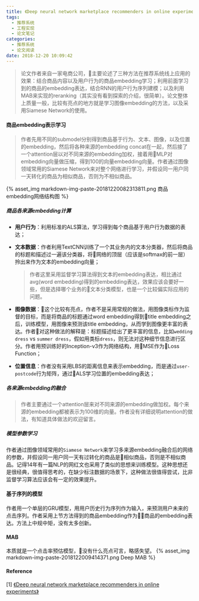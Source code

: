 ```yaml
---
title: 《Deep neural network marketplace recommenders in online experiments》阅读笔记
tags:
  - 推荐系统
  - 工程实现
  - 论文笔记
categories:
  - 推荐系统
  - 论文阅读
date: 2018-12-20 10:09:42
---
```



> 论文作者来自一家电商公司，主要论述了三种方法在推荐系统线上应用的效果：结合商品内容以及用户行为的商品embedding学习；利用前面学习到的商品的embedding表达，结合RNN的用户行为序列建模；以及利用MAB来实现的reranking（其实没有看到探索的介绍，很简单）。论文整体上质量一般，比较有亮点的地方就是学习图像embedding的方法，以及采用Siamese Network的使用。

#### 商品embedding表示学习
> 作者先用不同的submodel分别得到商品基于行为、文本、图像，以及位置的embedding，然后将各种来源的embedding concat在一起，然后接了一个attention层以对不同来源的embedding加权，接着用MLP对embedding向量做压缩，得到100的向量embedding向量。作者通过图像领域常用的Siamese Network来对整个网络进行学习，并假设同一用户同一天转化的商品为相似商品，否则为不相似商品。

{% asset_img markdown-img-paste-20181220082313811.png 商品embedding网络结构图 %}

##### 商品各来源embedding计算

* **用户行为**：利用标准的ALS算法，学习得到每个商品基于用户行为数据的表达；
* **文本数据**：作者利用TextCNN训练了一个其业务内的文本分类器，然后将商品的标题和描述过一遍该分类器，将网络的顶层（应该是softmax的前一层）拎出来作为文本的embedding向量；

    > 作者这里采用监督学习算法得到文本的embedding表达，相比通过avg(word embedding)得到的embedding表达，效果应该会要好一些，但是选择哪个业务的文本分类模型，也是一个比较偏实际应用的问题。

* **图像数据**：这个比较有亮点，作者不是采用常规的做法，用图像类标作为监督的目标，而是将商品的标题通过word embedding得到title embedding之后，训练模型，用图像来预测该title embedding，从而学到图像更丰富的表达。作者对这种做法的解释是：标题描述给出了更丰富的信息，比如`wedding dress` vs `summer dress`，假如用类标`dress`，则无法对这种细节信息进行区分。作者用预训练好的Inception-v3作为网络结构，用MSE作为Loss Function；
* **位置信息**：作者没有采用LBS的距离信息来表示embedding，而是通过`user-postcode`行为矩阵，通过ALS学习位置的embedding表达；

##### 各来源embedding的融合
> 作者主要通过一个attention层来对不同来源的embedding做加权。每个来源的embedding都被表示为100维的向量。作者没有详细说明attention的做法，有知道具体做法的欢迎留言。

##### 模型参数学习
作者通过图像领域常用的`Siamese Network`来学习多来源embedding融合后的网络的参数，并假设同一用户同一天有过转化的商品是相似商品，否则是不相似商品。记得14年有一篇NLP的网红文也采用了类似的思想来训练模型。这种思想还是很经典，很值得思考的，在缺少标注数据的场景下，这种做法很值得尝试，比非监督学习算法应该会有一定的效果提升。

#### 基于序列的模型
作者用一个单层的GRU模型，用用户历史行为序列作为输入，来预测用户未来的点击序列。作者采用上节方法得到的商品embedding作为商品的embedding表达。方法上中规中矩，没有太多创新。

#### MAB
本质就是一个点击率预估模型，没有什么亮点可言，略感失望。
{% asset_img markdown-img-paste-2018122009414371.png Deep MAB %}

#### Reference
[1] [《Deep neural network marketplace recommenders in online experiments》](https://arxiv.org/pdf/1809.02130.pdf)
